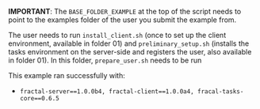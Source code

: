 **IMPORTANT**: The `BASE_FOLDER_EXAMPLE` at the top of the script needs to point to the examples folder of the user you submit the example from.

The user needs to run `install_client.sh` (once to set up the client environment, available in folder 01) and `preliminary_setup.sh` (installs the tasks environment on the server-side and registers the user, also available in folder 01).
In this folder, `prepare_user.sh` needs to be run

This example ran successfully with:   
* `fractal-server==1.0.0b4, fractal-client==1.0.0a4, fracal-tasks-core==0.6.5`
